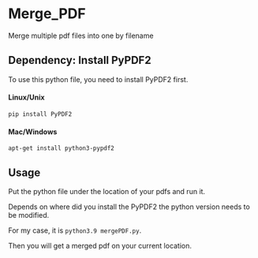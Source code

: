 # Merge_PDF
Merge multiple pdf files into one by filename

##  Dependency: Install PyPDF2

To use this python file, you need to install PyPDF2 first.
#### Linux/Unix
```
pip install PyPDF2
```
#### Mac/Windows
```
apt-get install python3-pypdf2
```

## Usage

Put the python file under the location of your pdfs and run it. 

Depends on where did you install the PyPDF2 the python version needs to be modified. 

For my case, it is <code>python3.9 mergePDF.py</code>.
 
Then you will get a merged pdf on your current location.